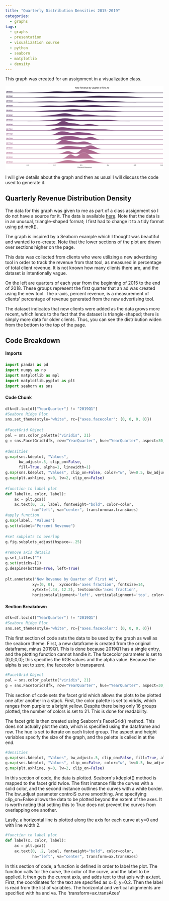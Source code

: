 ```yaml
---
title: "Quarterly Distribution Densities 2015-2019"
categories:
  - graphs
tags:
  - graphs
  - presentation
  - visualization course
  - python
  - seaborn
  - matplotlib
  - density
---
```


This graph was created for an assignment in a visualization class.

<img src="/assets/images/2-30-20-graphs/densities.png"/>

I will give details about the graph and then as usual I will discuss the code used to generate it.


## Quarterly Revenue Distribution Density

The data for this graph was given to me as part of a class assignment so I do not have a source for it. The data is available <a id="raw-url" href="/assets/images/2-30-20-graphs/case_study_3_-_new_ad_revenue.xlsx">here</a>. Note that the data is in an unusual, triangle-shaped format; I first had to change it to a tidy format using pd.melt().

The graph is inspired by a Seaborn example which I thought was beautiful and wanted to re-create. Note that the lower sections of the plot are drawn over sections higher on the page.

This data was collected from clients who were utilizing a new advertising tool in order to track the revenue from that tool, as measured in percentage of total client revenue. It is not known how many clients there are, and the dataset is intentionally vague. 

On the left are quarters of each year from the beginning of 2015 to the end of 2018. These groups represent the first quarter that an ad was created using the new tool. The x-axis, percent revenue, is a measurement of clients' percentage of revenue generated from the new advertising tool.

The dataset indicates that new clients were added as the data grows more recent, which lends to the fact that the dataset is triangle-shaped; there is simply more data for older clients. Thus, you can see the distribution widen from the bottom to the top of the page.

## Code Breakdown

#### Imports
```python
import pandas as pd
import numpy as np
import matplotlib as mpl
import matplotlib.pyplot as plt
import seaborn as sns
```

#### Code Chunk

```python
dfk=df.loc[df["YearQuarter"] != "2019Q1"]
#Seaborn Ridge Plot
sns.set_theme(style="white", rc={"axes.facecolor": (0, 0, 0, 0)})

#FacetGrid Object
pal = sns.color_palette("viridis", 21)
g = sns.FacetGrid(dfk, row="YearQuarter", hue="YearQuarter", aspect=30, height=.5, palette=pal)

#densities
g.map(sns.kdeplot, "Values",
      bw_adjust=.5, clip_on=False,
      fill=True, alpha=1, linewidth=1)
g.map(sns.kdeplot, "Values", clip_on=False, color="w", lw=0.5, bw_adjust=.5)
g.map(plt.axhline, y=0, lw=2, clip_on=False)

#function to label plot
def label(x, color, label):
    ax = plt.gca()
    ax.text(0, .2, label, fontweight="bold", color=color,
            ha="left", va="center", transform=ax.transAxes)
#apply function
g.map(label, "Values")
g.set(xlabel="Percent Revenue")

#set subplots to overlap
g.fig.subplots_adjust(hspace=-.25)

#remove axis details
g.set_titles("")
g.set(yticks=[])
g.despine(bottom=True, left=True)

plt.annotate('New Revenue by Quarter of First Ad',
            xy=(0, 0),  xycoords='axes fraction', fontsize=14,
            xytext=(.44, 12.2), textcoords='axes fraction',
            horizontalalignment='left', verticalalignment='top', color='black')
```

#### Section Breakdown

```python
dfk=df.loc[df["YearQuarter"] != "2019Q1"]
#Seaborn Ridge Plot
sns.set_theme(style="white", rc={"axes.facecolor": (0, 0, 0, 0)})
```

This first section of code sets the data to be used by the graph as well as the seaborn theme. First, a new dataframe is created from the original dataframe, minus 2019Q1. This is done because 2019Q1 has a single entry, and the plotting function cannot handle it. The facecolor parameter is set to (0,0,0,0); this specifies the RGB values and the alpha value. Because the alpha is set to zero, the facecolor is transparent.

```python
#FacetGrid Object
pal = sns.color_palette("viridis", 21)
g = sns.FacetGrid(dfk, row="YearQuarter", hue="YearQuarter", aspect=30, height=.5, palette=pal)
```

This section of code sets the facet grid which allows the plots to be plotted one after another in a stack. First, the color palette is set to viridis, which ranges from purple to a bright yellow. Despite there being only 16 groups plotted, the number of colors is set to 21. This is done for readability.

The facet grid is then created using Seaborn's FacetGrid() method. This does not actually plot the data, which is specified using the dataframe and row. The hue is set to iterate on each listed group. The aspect and height variables specify the size of the graph, and the palette is called in at the end.

```python
#densities
g.map(sns.kdeplot, "Values", bw_adjust=.5, clip_on=False, fill=True, alpha=1, linewidth=1)
g.map(sns.kdeplot, "Values", clip_on=False, color="w", lw=0.5, bw_adjust=.5)
g.map(plt.axhline, y=0, lw=2, clip_on=False)
```

In this section of code, the data is plotted. Seaborn's kdeplot() method is mapped to the facet grid twice. The first instance fills the curves with a solid color, and the second instance outlines the curves with a white border. The bw_adjust parameter controlS curve smoothing. And specifying clip_on=False allows the data to be plotted beyond the extent of the axes. It is worth noting that setting this to True does not prevent the curves from overlapping one another.

Lastly, a horizontal line is plotted along the axis for each curve at y=0 and with line width 2.

```python
#function to label plot
def label(x, color, label):
    ax = plt.gca()
    ax.text(0, .2, label, fontweight="bold", color=color,
            ha="left", va="center", transform=ax.transAxes)
```

In this section of code, a function is defined in order to label the plot. The function calls for the curve, the color of the curve, and the label to be applied. It then gets the current axis, and adds text to that axis with ax.text. First, the coordinates for the text are specified as x=0, y=0.2. Then the label is read from the list of variables. The horizontal and vertical alignments are specified with ha and va. The 'transform=ax.transAxes'